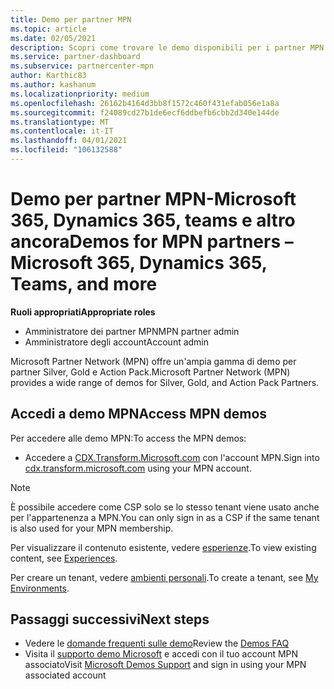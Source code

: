 ```yaml
---
title: Demo per partner MPN
ms.topic: article
ms.date: 02/05/2021
description: Scopri come trovare le demo disponibili per i partner MPN Silver, Gold e Action Pack.
ms.service: partner-dashboard
ms.subservice: partnercenter-mpn
author: Karthic83
ms.author: kashanum
ms.localizationpriority: medium
ms.openlocfilehash: 26162b4164d3bb8f1572c460f431efab056e1a8a
ms.sourcegitcommit: f24089cd27b1de6ecf6ddbefb6cbb2d340e144de
ms.translationtype: MT
ms.contentlocale: it-IT
ms.lasthandoff: 04/01/2021
ms.locfileid: "106132588"
---
```

# <a name="demos-for-mpn-partners--microsoft-365-dynamics-365-teams-and-more"></a><span data-ttu-id="88e19-103">Demo per partner MPN-Microsoft 365, Dynamics 365, teams e altro ancora</span><span class="sxs-lookup"><span data-stu-id="88e19-103">Demos for MPN partners – Microsoft 365, Dynamics 365, Teams, and more</span></span>

<span data-ttu-id="88e19-104">**Ruoli appropriati**</span><span class="sxs-lookup"><span data-stu-id="88e19-104">**Appropriate roles**</span></span>

- <span data-ttu-id="88e19-105">Amministratore dei partner MPN</span><span class="sxs-lookup"><span data-stu-id="88e19-105">MPN partner admin</span></span>
- <span data-ttu-id="88e19-106">Amministratore degli account</span><span class="sxs-lookup"><span data-stu-id="88e19-106">Account admin</span></span>

<span data-ttu-id="88e19-107">Microsoft Partner Network (MPN) offre un'ampia gamma di demo per partner Silver, Gold e Action Pack.</span><span class="sxs-lookup"><span data-stu-id="88e19-107">Microsoft Partner Network (MPN) provides a wide range of demos for Silver, Gold, and Action Pack Partners.</span></span>

## <a name="access-mpn-demos"></a><span data-ttu-id="88e19-108">Accedi a demo MPN</span><span class="sxs-lookup"><span data-stu-id="88e19-108">Access MPN demos</span></span>

<span data-ttu-id="88e19-109">Per accedere alle demo MPN:</span><span class="sxs-lookup"><span data-stu-id="88e19-109">To access the MPN demos:</span></span>

- <span data-ttu-id="88e19-110">Accedere a [CDX.Transform.Microsoft.com](https://cdx.transform.microsoft.com/) con l'account MPN.</span><span class="sxs-lookup"><span data-stu-id="88e19-110">Sign into [cdx.transform.microsoft.com](https://cdx.transform.microsoft.com/) using your MPN account.</span></span>

>[!NOTE]
><span data-ttu-id="88e19-111">È possibile accedere come CSP solo se lo stesso tenant viene usato anche per l'appartenenza a MPN.</span><span class="sxs-lookup"><span data-stu-id="88e19-111">You can only sign in as a CSP if the same tenant is also used for your MPN membership.</span></span>

<span data-ttu-id="88e19-112">Per visualizzare il contenuto esistente, vedere [esperienze](https://cdx.transform.microsoft.com/experiences).</span><span class="sxs-lookup"><span data-stu-id="88e19-112">To view existing content, see [Experiences](https://cdx.transform.microsoft.com/experiences).</span></span>

<span data-ttu-id="88e19-113">Per creare un tenant, vedere [ambienti personali](https://cdx.transform.microsoft.com/my-tenants).</span><span class="sxs-lookup"><span data-stu-id="88e19-113">To create a tenant, see [My Environments](https://cdx.transform.microsoft.com/my-tenants).</span></span>

## <a name="next-steps"></a><span data-ttu-id="88e19-114">Passaggi successivi</span><span class="sxs-lookup"><span data-stu-id="88e19-114">Next steps</span></span>

- <span data-ttu-id="88e19-115">Vedere le [domande frequenti sulle demo](https://cdx.transform.microsoft.com/help/faq)</span><span class="sxs-lookup"><span data-stu-id="88e19-115">Review the [Demos FAQ](https://cdx.transform.microsoft.com/help/faq)</span></span>
- <span data-ttu-id="88e19-116">Visita il [supporto demo Microsoft](https://cdx.transform.microsoft.com/submit-request) e accedi con il tuo account MPN associato</span><span class="sxs-lookup"><span data-stu-id="88e19-116">Visit [Microsoft Demos Support](https://cdx.transform.microsoft.com/submit-request) and sign in using your MPN associated account</span></span>
